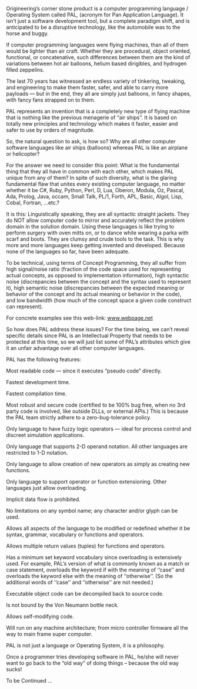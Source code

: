 



Origineering’s corner stone product is a computer programming language / Operating System called PAL, (acronym for Pan Application Language). It isn’t just a software development tool, but a complete paradigm shift, and is anticipated to be a disruptive technology, like the automobile was to the horse and buggy.

If computer programming languages were flying machines, than all of them would be lighter than air craft. Whether they are procedural, object oriented, functional, or concatenative, such differences between them are the kind of variations between hot air balloons, helium based dirigibles, and hydrogen filled zeppelins.

The last 70 years has witnessed an endless variety of tinkering, tweaking, and engineering to make them faster, safer, and able to carry more payloads — but in the end, they all are simply just balloons, in fancy shapes, with fancy fans strapped on to them.

PAL represents an invention that is a completely new type of flying machine that is nothing like the previous menagerie of “air ships”. It is based on totally new principles and technology which makes it faster, easier and safer to use by orders of magnitude.

So, the natural question to ask, is how so? Why are all other computer software languages like air ships (balloons) whereas PAL is like an airplane or helicopter?

For the answer we need to consider this point: What is the fundamental thing that they all have in common with each other, which makes PAL unique from any of them? In spite of such diversity, what is the glaring fundamental flaw that unites every existing computer language, no matter whether it be C#, Ruby, Python, Perl, D, Lua, Oberon, Modula, Oz, Pascal, Ada, Prolog, Java, occam, Small Talk, PL/1, Forth, APL, Basic, Algol, Lisp, Cobal, Fortran, …etc.?

It is this: Linguistically speaking, they are all syntactic straight jackets. They do NOT allow computer code to mirror and accurately reflect the problem domain in the solution domain. Using these languages is like trying to perform surgery with oven mitts on, or to dance while wearing a parka with scarf and boots. They are clumsy and crude tools to the task. This is why more and more languages keep getting invented and developed. Because none of the languages so far, have been adequate.

To be technical, using terms of Concept Programming, they all suffer from high signal/noise ratio (fraction of the code space used for representing actual concepts, as opposed to implementation information), high syntactic noise (discrepancies between the concept and the syntax used to represent it), high semantic noise (discrepancies between the expected meaning or behavior of the concept and its actual meaning or behavior in the code), and low bandwidth (how much of the concept space a given code construct can represent).

For concrete examples see this web-link: www.webpage.net

So how does PAL address these issues? For the time being, we can’t reveal specific details since PAL is an Intellectual Property that needs to be protected at this time, so we will just list some of PAL’s attributes which give it an unfair advantage over all other computer languages.

PAL has the following features:

Most readable code — since it executes “pseudo code” directly.

Fastest development time.

Fastest compilation time.

Most robust and secure code (certified to be 100% bug free, when no 3rd party code is involved, like outside DLLs, or external APIs.) This is because the PAL team strictly adhere to a zero-bug-tolerance policy.

Only language to have fuzzy logic operators — ideal for process control and discreet simulation applications.

Only language that supports 2-D operand notation. All other languages are restricted to 1-D notation.

Only language to allow creation of new operators as simply as creating new functions.

Only language to support operator or function extensioning. Other languages just allow overloading.

Implicit data flow is prohibited.

No limitations on any symbol name; any character and/or glyph can be used.

Allows all aspects of the language to be modified or redefined whether it be syntax, grammar, vocabulary or functions and operators.

Allows multiple return values (tuples) for functions and operators.

Has a minimum set keyword vocabulary since overloading is extensively used. For example, PAL’s version of what is commonly known as a match or case statement, overloads the keyword if with the meaning of ‘‘case’’ and overloads the keyword else with the meaning of ‘‘otherwise’’. (So the additional words of ‘‘case’’ and ‘‘otherwise’’ are not needed.)

Executable object code can be decompiled back to source code.

Is not bound by the Von Neumann bottle neck.

Allows self-modifying code.

Will run on any machine architecture; from micro controller firmware all the way to main frame super computer.

PAL is not just a language or Operating System, it is a philosophy.

Once a programmer tries developing software in PAL, he/she will never want to go back to the “old way” of doing things – because the old way sucks!

To be Continued …
